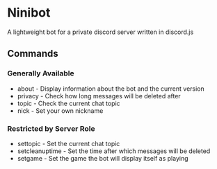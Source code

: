 # Ninibot #

A lightweight bot for a private discord server written in discord.js

## Commands ##
### Generally Available ###
* about - Display information about the bot and the current version
* privacy - Check how long messages will be deleted after
* topic - Check the current chat topic
* nick - Set your own nickname
### Restricted by Server Role ###
* settopic - Set the current chat topic
* setcleanuptime - Set the time after which messages will be deleted
* setgame - Set the game the bot will display itself as playing
